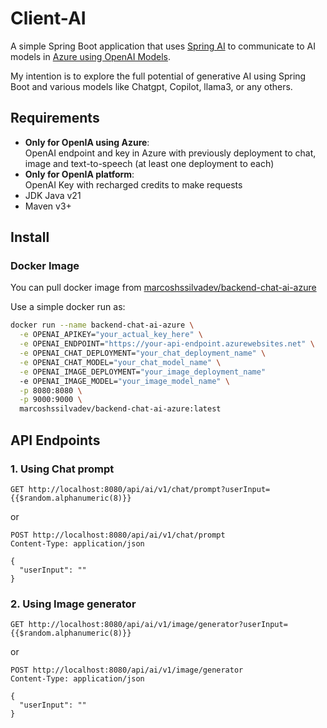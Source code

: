 # Client-AI

A simple Spring Boot application that uses [Spring AI](https://spring.io/projects/spring-ai) to communicate to AI models in [Azure using OpenAI Models](https://azure.microsoft.com/en-us/products/ai-services/openai-service).

My intention is to explore the full potential of generative AI using Spring Boot and various models like Chatgpt, Copilot, llama3, or any others.

## Requirements

- **Only for OpenIA using Azure**: <br/>OpenAI endpoint and key in Azure with previously deployment to chat, image and text-to-speech (at least one deployment to each)
- **Only for OpenIA platform**: <br/>OpenAI Key with recharged credits to make requests
- JDK Java v21
- Maven v3+

## Install

### Docker Image

You can pull docker image from [marcoshssilvadev/backend-chat-ai-azure](https://hub.docker.com/r/marcoshssilvadev/backend-chat-ai-azure)

Use a simple docker run as:

```bash
docker run --name backend-chat-ai-azure \
  -e OPENAI_APIKEY="your_actual_key_here" \
  -e OPENAI_ENDPOINT="https://your-api-endpoint.azurewebsites.net" \
  -e OPENAI_CHAT_DEPLOYMENT="your_chat_deployment_name" \
  -e OPENAI_CHAT_MODEL="your_chat_model_name" \
  -e OPENAI_IMAGE_DEPLOYMENT="your_image_deployment_name"
  -e OPENAI_IMAGE_MODEL="your_image_model_name" \
  -p 8080:8080 \
  -p 9000:9000 \
  marcoshssilvadev/backend-chat-ai-azure:latest
```

## API Endpoints

### 1. Using Chat prompt

```curl
GET http://localhost:8080/api/ai/v1/chat/prompt?userInput={{$random.alphanumeric(8)}}
```
or
```curl
POST http://localhost:8080/api/ai/v1/chat/prompt
Content-Type: application/json

{
  "userInput": ""
}
```

### 2. Using Image generator

```curl
GET http://localhost:8080/api/ai/v1/image/generator?userInput={{$random.alphanumeric(8)}}
```
or
```curl
POST http://localhost:8080/api/ai/v1/image/generator
Content-Type: application/json

{
  "userInput": ""
}
```